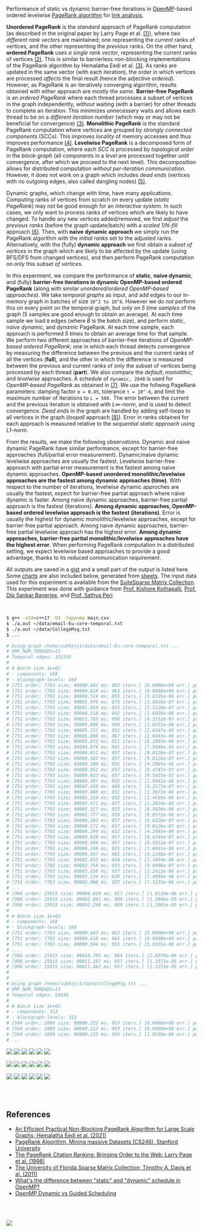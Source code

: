 Performance of static vs dynamic barrier-free iterations in [OpenMP]-based
ordered levelwise [PageRank algorithm] for [link analysis].

**Unordered PageRank** is the *standard* approach of PageRank computation (as
described in the original paper by Larry Page et al. [(1)]), where *two*
*different rank vectors* are maintained; one representing the *current* ranks of
vertices, and the other representing the *previous* ranks. On the other hand,
**ordered PageRank** uses *a single rank vector*, representing the current ranks
of vertices [(2)]. This is similar to barrierless non-blocking implementations
of the PageRank algorithm by Hemalatha Eedi et al. [(3)]. As ranks are updated
in the same vector (with each iteration), the order in which vertices are
processed *affects* the final result (hence the adjective *ordered*). However,
as PageRank is an iteratively converging algorithm, results obtained with either
approach are *mostly the same*. **Barrier-free PageRank** is an *ordered*
*PageRank* where each thread processes a subset of vertices in the graph
independently, *without* waiting (with a barrier) for other threads to complete
an iteration. This minimizes unnecessary waits and allows each thread to be on a
*different iteration number* (which may or may not be beneficial for
convergence) [(3)]. **Monolithic PageRank** is the standard PageRank computation
where vertices are grouped by *strongly connected components* (SCCs). This
improves *locality* of memory accesses and thus improves performance [(4)].
**Levelwise PageRank** is a decomposed form of PageRank computation, where each
*SCC* is processed by *topological order* in the *block-graph* (all components
in a *level* are processed together *until* convergence, after which we proceed
to the next level). This decomposition allows for distributed computation
*without per-iteration communication*. However, it does not work on a graph
which includes *dead ends* (vertices with no outgoing edges, also called
dangling nodes) [(5)].

Dynamic graphs, which change with time, have many applications. Computing ranks
of vertices from scratch on every update (*static PageRank*) may not be good
enough for an *interactive system*. In such cases, we only want to process ranks
of vertices which are likely to have changed. To handle any new vertices
added/removed, we first *adjust* the *previous ranks* (before the graph
update/batch) with a *scaled 1/N-fill* approach [(6)]. Then, with **naive**
**dynamic approach** we simply run the PageRank algorithm with the *initial ranks*
set to the adjusted ranks. Alternatively, with the (fully) **dynamic approach**
we first obtain a *subset of vertices* in the graph which are likely to be
affected by the update (using BFS/DFS from changed vertices), and then perform
PageRank computation on *only* this *subset of vertices*.

In this experiment, we compare the performance of **static**, **naive dynamic**,
and (fully) **barrier-free iterations in dynamic OpenMP-based ordered PageRank**
(along with similar *unordered/ordered OpenMP-based approaches*). We take
*temporal graphs* as input, and add edges to our in-memory graph in batches of
size `10^2 to 10^6`. However we do *not* perform this on every point on the
temporal graph, but *only* on *5 time samples* of the graph (5 samples are good
enough to obtain an average). At each time sample we load `B` edges (where *B*
is the batch size), and perform *static*, *naive dynamic*, and *dynamic*
PageRank. At each time sample, each approach is performed *5 times* to obtain an
average time for that sample. We perform two different approaches of
barrier-free iterations of *OpenMP-based ordered PageRank*; one in which each
thread detects convergence by measuring the difference between the previous and
the current ranks of all the vertices (**full**), and the other in which the
difference is measured between the previous and current ranks of only the subset
of vertices being processed by each thread (**part**). We also compare the
*default*, *monolithic*, and *levelwise* approaches. A *schedule* of `dynamic, 2048`
is used for *OpenMP-based PageRank* as obtained in [(7)]. We use the
follwing PageRank parameters: damping factor `α = 0.85`, tolerance `τ = 10^-6`,
and limit the maximum number of iterations to `L = 500.` The error between the
current and the previous iteration is obtained with *L∞-norm*, and is used to
detect convergence. *Dead ends* in the graph are handled by adding self-loops to
all vertices in the graph (*loopall* approach [(8)]). Error in ranks obtained
for each approach is measured relative to the *sequential static approach* using
*L1-norm*.

From the results, we make the following observations. Dynamic and naive dynamic
PageRank have similar performance, except for barrier-free approaches
(full/partial error measurement). Dynamic/naive dynamic levelwise approaches are
usually the fastest. Levelwise barrier-free approach with partial error
measurement is the fastest among naive dynamic approaches. **OpenMP-based**
**unordered monolithic/levelwise approaches are the fastest among dynamic**
**approaches (time)**. With respect to the number of iterations, levelwise
dynamic approches are usually the fastest, expect for barrier-free partial
approach where naive dynamic is faster. Among naive dynamic approaches,
barrier-free partial approach is the fastest (iterations). **Among dynamic**
**approaches, OpenMP-based ordered levelwise approach is the fastest**
**(iterations)**. Error is usually the highest for dynamic monolithic/levelwise
approaches, except for barrier-free partial approach. Among naive dynamic
approaches, barrier-free partial levelwise approach has the highest error.
**Among dynamic approaches, barrier-free partial monolithic/levelwise**
**approaches have the highest error**. When performing PageRank computation in a
distributed setting, we expect levelwise based approaches to provide a good
advantage, thanks to its reduced communication requirement.

All outputs are saved in a [gist] and a small part of the output is listed here.
Some [charts] are also included below, generated from [sheets]. The input data
used for this experiment is available from the [SuiteSparse Matrix Collection].
This experiment was done with guidance from [Prof. Kishore Kothapalli],
[Prof. Dip Sankar Banerjee], and [Prof. Sathya Peri].

<br>

```bash
$ g++ -std=c++17 -O3 -fopenmp main.cxx
$ ./a.out ~/data/email-Eu-core-temporal.txt
$ ./a.out ~/data/CollegeMsg.txt
$ ...

# Using graph /home/subhajit/data/email-Eu-core-temporal.txt ...
# OMP_NUM_THREADS=12
# Temporal edges: 332335
#
# # Batch size 1e+02
# - components: 168
# - blockgraph-levels: 168
# [751 order; 7703 size; 00000.641 ms; 063 iters.] [0.0000e+00 err.] pagerankOmpUnorderedStatic
# [751 order; 7703 size; 00000.618 ms; 063 iters.] [0.0000e+00 err.] pagerankOmpUnorderedMonolithicStatic
# [751 order; 7703 size; 00000.514 ms; 055 iters.] [5.6535e-06 err.] pagerankOmpUnorderedLevelwiseStatic
# [751 order; 7703 size; 00001.079 ms; 075 iters.] [5.6016e-07 err.] pagerankOmpOrderedStatic
# [751 order; 7703 size; 00001.050 ms; 075 iters.] [5.5120e-07 err.] pagerankOmpOrderedMonolithicStatic
# [751 order; 7703 size; 00000.518 ms; 042 iters.] [1.6026e-06 err.] pagerankOmpOrderedLevelwiseStatic
# [751 order; 7703 size; 00021.785 ms; 096 iters.] [6.3152e-07 err.] pagerankBarrierfreeFullStatic
# [751 order; 7703 size; 00006.849 ms; 069 iters.] [1.0251e-06 err.] pagerankBarrierfreeFullMonolithicStatic
# [751 order; 7703 size; 00005.151 ms; 055 iters.] [2.0347e-06 err.] pagerankBarrierfreeFullLevelwiseStatic
# [751 order; 7703 size; 00006.608 ms; 067 iters.] [2.0893e-06 err.] pagerankBarrierfreePartStatic
# [751 order; 7703 size; 00005.072 ms; 051 iters.] [6.2907e-06 err.] pagerankBarrierfreePartMonolithicStatic
# [751 order; 7703 size; 00004.076 ms; 041 iters.] [7.5648e-06 err.] pagerankBarrierfreePartLevelwiseStatic
# [751 order; 7703 size; 00000.651 ms; 057 iters.] [9.0126e-07 err.] pagerankOmpUnorderedNaiveDynamic
# [751 order; 7703 size; 00000.583 ms; 057 iters.] [9.0126e-07 err.] pagerankOmpUnorderedMonolithicNaiveDynamic
# [751 order; 7703 size; 00000.300 ms; 032 iters.] [4.2085e-06 err.] pagerankOmpUnorderedLevelwiseNaiveDynamic
# [751 order; 7703 size; 00000.851 ms; 057 iters.] [8.4747e-07 err.] pagerankOmpOrderedNaiveDynamic
# [751 order; 7703 size; 00000.823 ms; 057 iters.] [8.5015e-07 err.] pagerankOmpOrderedMonolithicNaiveDynamic
# [751 order; 7703 size; 00000.297 ms; 025 iters.] [1.6042e-06 err.] pagerankOmpOrderedLevelwiseNaiveDynamic
# [751 order; 7703 size; 00007.459 ms; 069 iters.] [8.2175e-07 err.] pagerankBarrierfreeFullNaiveDynamic
# [751 order; 7703 size; 00003.000 ms; 031 iters.] [1.3672e-06 err.] pagerankBarrierfreeFullMonolithicNaiveDynamic
# [751 order; 7703 size; 00002.310 ms; 032 iters.] [1.4559e-06 err.] pagerankBarrierfreeFullLevelwiseNaiveDynamic
# [751 order; 7703 size; 00003.671 ms; 037 iters.] [2.2024e-06 err.] pagerankBarrierfreePartNaiveDynamic
# [751 order; 7703 size; 00002.327 ms; 025 iters.] [6.5626e-06 err.] pagerankBarrierfreePartMonolithicNaiveDynamic
# [751 order; 7703 size; 00001.777 ms; 019 iters.] [8.6571e-06 err.] pagerankBarrierfreePartLevelwiseNaiveDynamic
# [751 order; 7703 size; 00000.583 ms; 057 iters.] [9.0126e-07 err.] pagerankOmpUnorderedDynamic
# [751 order; 7703 size; 00000.571 ms; 057 iters.] [9.0126e-07 err.] pagerankOmpUnorderedMonolithicDynamic
# [751 order; 7703 size; 00000.299 ms; 032 iters.] [4.2085e-06 err.] pagerankOmpUnorderedLevelwiseDynamic
# [751 order; 7703 size; 00000.820 ms; 057 iters.] [8.4745e-07 err.] pagerankOmpOrderedDynamic
# [751 order; 7703 size; 00000.809 ms; 057 iters.] [8.5012e-07 err.] pagerankOmpOrderedMonolithicDynamic
# [751 order; 7703 size; 00000.246 ms; 025 iters.] [1.6041e-06 err.] pagerankOmpOrderedLevelwiseDynamic
# [751 order; 7703 size; 00006.897 ms; 065 iters.] [8.2288e-07 err.] pagerankBarrierfreeFullDynamic
# [751 order; 7703 size; 00002.835 ms; 034 iters.] [1.5894e-06 err.] pagerankBarrierfreeFullMonolithicDynamic
# [751 order; 7703 size; 00002.758 ms; 033 iters.] [9.8988e-07 err.] pagerankBarrierfreeFullLevelwiseDynamic
# [751 order; 7703 size; 00003.656 ms; 037 iters.] [2.2422e-06 err.] pagerankBarrierfreePartDynamic
# [751 order; 7703 size; 00003.134 ms; 026 iters.] [7.4998e-06 err.] pagerankBarrierfreePartMonolithicDynamic
# [751 order; 7703 size; 00002.908 ms; 025 iters.] [7.5235e-06 err.] pagerankBarrierfreePartLevelwiseDynamic
# ...
# [986 order; 25915 size; 00004.010 ms; 017 iters.] [1.8110e-06 err.] pagerankBarrierfreePartDynamic
# [986 order; 25915 size; 00002.081 ms; 009 iters.] [1.3046e-05 err.] pagerankBarrierfreePartMonolithicDynamic
# [986 order; 25915 size; 00002.290 ms; 009 iters.] [1.2903e-05 err.] pagerankBarrierfreePartLevelwiseDynamic
#
# # Batch size 1e+03
# - components: 168
# - blockgraph-levels: 168
# [751 order; 7703 size; 00000.643 ms; 063 iters.] [0.0000e+00 err.] pagerankOmpUnorderedStatic
# [751 order; 7703 size; 00000.616 ms; 063 iters.] [0.0000e+00 err.] pagerankOmpUnorderedMonolithicStatic
# [751 order; 7703 size; 00000.504 ms; 055 iters.] [5.6535e-06 err.] pagerankOmpUnorderedLevelwiseStatic
# ...
# [986 order; 25915 size; 00018.795 ms; 064 iters.] [2.0370e-06 err.] pagerankBarrierfreePartDynamic
# [986 order; 25915 size; 00011.187 ms; 057 iters.] [1.2371e-05 err.] pagerankBarrierfreePartMonolithicDynamic
# [986 order; 25915 size; 00011.462 ms; 057 iters.] [1.1253e-05 err.] pagerankBarrierfreePartLevelwiseDynamic
#
#
# Using graph /home/subhajit/data/CollegeMsg.txt ...
# OMP_NUM_THREADS=12
# Temporal edges: 59836
#
# # Batch size 1e+02
# - components: 313
# - blockgraph-levels: 313
# [564 order; 2899 size; 00000.222 ms; 053 iters.] [0.0000e+00 err.] pagerankOmpUnorderedStatic
# [564 order; 2899 size; 00000.213 ms; 053 iters.] [0.0000e+00 err.] pagerankOmpUnorderedMonolithicStatic
# [564 order; 2899 size; 00000.235 ms; 056 iters.] [1.9589e-06 err.] pagerankOmpUnorderedLevelwiseStatic
# ...
```

[![](https://i.imgur.com/aiSwWhp.png)][sheetp]
[![](https://i.imgur.com/UfpQ2GW.png)][sheetp]
[![](https://i.imgur.com/EECtazu.png)][sheetp]
[![](https://i.imgur.com/kvnCjNZ.png)][sheetp]
[![](https://i.imgur.com/TJGbqHb.png)][sheetp]
[![](https://i.imgur.com/phCFOC1.png)][sheetp]

[![](https://i.imgur.com/gF0Wq95.png)][sheetp]
[![](https://i.imgur.com/WT0v8ol.png)][sheetp]
[![](https://i.imgur.com/lfnmPSm.png)][sheetp]
[![](https://i.imgur.com/QHOQwx3.png)][sheetp]
[![](https://i.imgur.com/k0FQd6G.png)][sheetp]
[![](https://i.imgur.com/NbP2RJY.png)][sheetp]

[![](https://i.imgur.com/jT9SP2D.png)][sheetp]
[![](https://i.imgur.com/mGPrqFi.png)][sheetp]
[![](https://i.imgur.com/Dju02yQ.png)][sheetp]
[![](https://i.imgur.com/Ks9hCS7.png)][sheetp]
[![](https://i.imgur.com/3zuCCtw.png)][sheetp]
[![](https://i.imgur.com/GJSGy5k.png)][sheetp]

<br>
<br>


## References

- [An Efficient Practical Non-Blocking PageRank Algorithm for Large Scale Graphs; Hemalatha Eedi et al. (2021)](https://ieeexplore.ieee.org/document/9407114)
- [PageRank Algorithm, Mining massive Datasets (CS246), Stanford University](https://www.youtube.com/watch?v=ke9g8hB0MEo)
- [The PageRank Citation Ranking: Bringing Order to the Web; Larry Page et al. (1998)](https://citeseerx.ist.psu.edu/viewdoc/summary?doi=10.1.1.38.5427)
- [The University of Florida Sparse Matrix Collection; Timothy A. Davis et al. (2011)](https://doi.org/10.1145/2049662.2049663)
- [What's the difference between "static" and "dynamic" schedule in OpenMP?](https://stackoverflow.com/a/10852852/1413259)
- [OpenMP Dynamic vs Guided Scheduling](https://stackoverflow.com/a/43047074/1413259)

<br>
<br>


[![](https://i.imgur.com/szTY38M.jpg)](https://www.youtube.com/watch?v=NYbeosJvOXI)<br>


[(1)]: https://citeseerx.ist.psu.edu/viewdoc/summary?doi=10.1.1.38.5427
[(2)]: https://github.com/puzzlef/pagerank-ordered-vs-unordered
[(3)]: https://ieeexplore.ieee.org/document/9407114
[(4)]: https://ieeexplore.ieee.org/document/9835216
[(5)]: https://gist.github.com/wolfram77/12e5a19ff081b2e3280d04331a9976ca
[(6)]: https://gist.github.com/wolfram77/eb7a3b2e44e3c2069e046389b45ead03
[(7)]: https://github.com/puzzlef/pagerank-openmp-adjust-schedule
[(8)]: https://gist.github.com/wolfram77/94c38b9cfbf0c855e5f42fa24a8602fc
[Prof. Dip Sankar Banerjee]: https://sites.google.com/site/dipsankarban/
[Prof. Kishore Kothapalli]: https://faculty.iiit.ac.in/~kkishore/
[Prof. Sathya Peri]: https://people.iith.ac.in/sathya_p/
[SuiteSparse Matrix Collection]: https://sparse.tamu.edu
[OpenMP]: https://en.wikipedia.org/wiki/OpenMP
[PageRank algorithm]: https://en.wikipedia.org/wiki/PageRank
[link analysis]: https://en.wikipedia.org/wiki/Network_theory#Link_analysis
[gist]: https://gist.github.com/wolfram77/a26aa0a428c7603810921c2f08c27413
[charts]: https://imgur.com/a/AHCZk8r
[sheets]: https://docs.google.com/spreadsheets/d/1p0nxbgi26Ixofn2Zjg-zQ6_jVcoomPFf4AlZRdc572U/edit?usp=sharing
[sheetp]: https://docs.google.com/spreadsheets/d/e/2PACX-1vQBKAhcauukhWoEVvzTtnv4MTBhLsnGiJrmaRfT5xQ_BSiFt3m28OmHDEqoAkSycUMiK0KZ99gE_HPj/pubhtml
